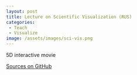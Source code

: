 ```yaml
---
layout: post
title: Lecture on Scientific Visualization (RUS)
categories:
 - Teach
 - Visualize
image: /assets/images/sci-vis.png
---
```


5D interactive movie

[Sources on GitHub](https://github.com/ze0n/publications/tree/master/Courses/Scientific%20Visualization%20(%20ITMO%20University%2C%20in%20russian%20))